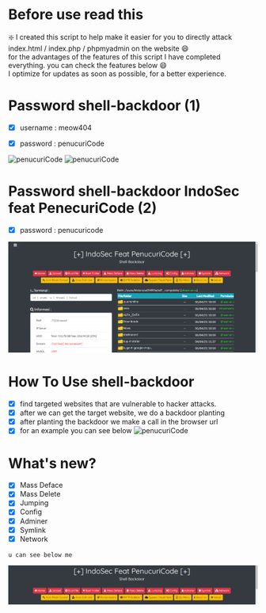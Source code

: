 # Before use read this

:sparkle: I created this script to help make it easier for you to directly attack index.html / index.php / phpmyadmin on the website :smile:<br>
for the advantages of the features of this script I have completed everything. you can check the features below :smile:<br>
I optimize for updates as soon as possible, for a better experience.

# Password shell-backdoor (1)
- [x] username : meow404
- [x] password : penucuriCode 


![penucuriCode](https://github.com/penucuriCode/shell-backdoor/blob/main/ss1.PNG)
![penucuriCode](https://github.com/penucuriCode/shell-backdoor/blob/main/Spoiler02.PNG)

# Password shell-backdoor IndoSec feat PenecuriCode (2)
- [x] password : penucuricode


![penucuriCode](https://github.com/penucuriCode/shell-backdoor/blob/main/Shell%20IndoSec%20Feat%20PenucuriCode.PNG)

# How To Use shell-backdoor

- [x] find targeted websites that are vulnerable to hacker attacks.
- [x] after we can get the target website, we do a backdoor planting
- [x] after planting the backdoor we make a call in the browser url
- [x] for an example you can see below 
![penucuriCode](https://github.com/penucuriCode/shell-backdoor/blob/main/howtouse.gif)

# What's new?
- [x] Mass Deface
- [x] Mass Delete
- [x] Jumping
- [x] Config
- [x] Adminer
- [x] Symlink
- [x] Network
```
u can see below me
```
![penucuriCode](https://github.com/penucuriCode/shell-backdoor/blob/main/NewFitur.png)
